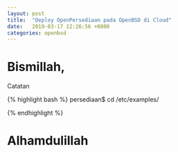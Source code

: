 ```yaml
---
layout: post
title:  "Deploy OpenPersediaan pada OpenBSD di Cloud"
date:   2019-03-17 12:26:56 +0800
categories: openbsd
---
```


# Bismillah,

Catatan

{% highlight bash %}
persediaan$ cd /etc/examples/



{% endhighlight %}

# Alhamdulillah
